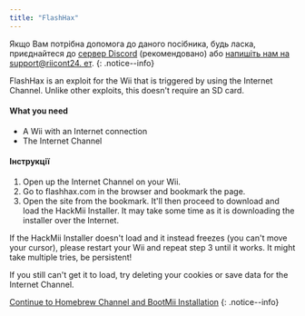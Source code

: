 ```yaml
---
title: "FlashHax"
---
```


Якщо Вам потрібна допомога до даного посібника, будь ласка, приєднайтеся до [сервер Discord](https://discord.gg/rc24) (рекомендовано) або [напишіть нам на support@riicont24. ет](mailto:support@riiconnect24.net).
{: .notice--info}

FlashHax is an exploit for the Wii that is triggered by using the Internet Channel. Unlike other exploits, this doesn't require an SD card.

#### What you need

- A Wii with an Internet connection
- The Internet Channel

#### Інструкції

1. Open up the Internet Channel on your Wii.
2. Go to flashhax.com in the browser and bookmark the page.
3. Open the site from the bookmark. It'll then proceed to download and load the HackMii Installer. It may take some time as it is downloading the installer over the Internet.

If the HackMii Installer doesn't load and it instead freezes (you can't move your cursor), please restart your Wii and repeat step 3 until it works. It might take multiple tries, be persistent!

If you still can't get it to load, try deleting your cookies or save data for the Internet Channel.

[Continue to Homebrew Channel and BootMii Installation](hbc)
{: .notice--info}
